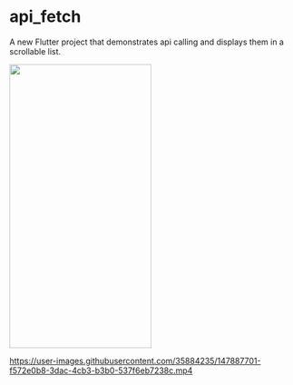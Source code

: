 # api_fetch

A new Flutter project that demonstrates api calling and displays them in a scrollable list.

<img src="https://user-images.githubusercontent.com/35884235/147886602-c2406bb5-1101-460a-9bbe-88a8c9c62d12.png" width="250" height="500"> 






https://user-images.githubusercontent.com/35884235/147887701-f572e0b8-3dac-4cb3-b3b0-537f6eb7238c.mp4

